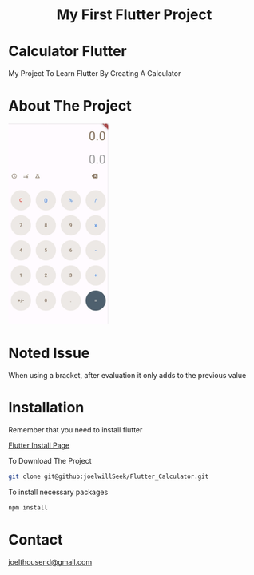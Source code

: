 <h1 align="center">
My First Flutter Project
</h1>

<h1>Calculator Flutter</h1>
<p>My Project To Learn Flutter By Creating A Calculator</p>

<h1>About The Project</h1>

<p>
    <img width="200" src="https://github.com/joelwillSeek/Flutter_Calculator/blob/main/demo.jpg" alt="Material Bread logo">
</p>

<h1 >Noted Issue</h1>
<p>When using a bracket, after evaluation it only adds to the previous value</p>

<h1>Installation</h1>
<p>Remember that you need to install flutter</p>
<a href="https://docs.flutter.dev/get-started/install">Flutter Install Page</a>

<p>To Download The Project</p>

```sh
git clone git@github:joelwillSeek/Flutter_Calculator.git
```
<p>To install necessary packages</p>

```sh
npm install
```

<h1>Contact</h1>

[joelthousend@gmail.com]("joelthousend@gmail.com")
